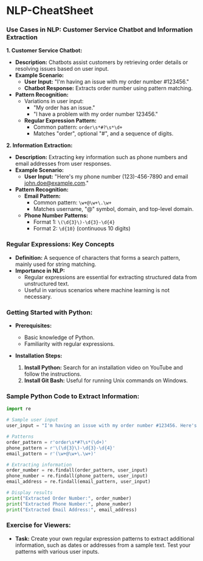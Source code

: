 # NLP-CheatSheet



### **Use Cases in NLP: Customer Service Chatbot and Information Extraction**

**1. Customer Service Chatbot:**
   - **Description:** Chatbots assist customers by retrieving order details or resolving issues based on user input.
   - **Example Scenario:** 
     - **User Input:** "I'm having an issue with my order number #123456."
     - **Chatbot Response:** Extracts order number using pattern matching.
   - **Pattern Recognition:** 
     - Variations in user input:
       - "My order has an issue."
       - "I have a problem with my order number 123456."
     - **Regular Expression Pattern:** 
       - Common pattern: `order\s*#?\s*\d+`
       - Matches "order", optional "#", and a sequence of digits.

**2. Information Extraction:**
   - **Description:** Extracting key information such as phone numbers and email addresses from user responses.
   - **Example Scenario:** 
     - **User Input:** "Here's my phone number (123)-456-7890 and email john.doe@example.com."
   - **Pattern Recognition:** 
     - **Email Pattern:** 
       - Common pattern: `\w+@\w+\.\w+`
       - Matches username, "@" symbol, domain, and top-level domain.
     - **Phone Number Patterns:** 
       - Format 1: `\(\d{3}\)-\d{3}-\d{4}`
       - Format 2: `\d{10}` (continuous 10 digits)

### **Regular Expressions: Key Concepts**
- **Definition:** A sequence of characters that forms a search pattern, mainly used for string matching.
- **Importance in NLP:** 
  - Regular expressions are essential for extracting structured data from unstructured text.
  - Useful in various scenarios where machine learning is not necessary.

### **Getting Started with Python:**
- **Prerequisites:**
  - Basic knowledge of Python.
  - Familiarity with regular expressions.
  
- **Installation Steps:**
  1. **Install Python:** Search for an installation video on YouTube and follow the instructions.
  2. **Install Git Bash:** Useful for running Unix commands on Windows.

### **Sample Python Code to Extract Information:**
```python
import re

# Sample user input
user_input = "I'm having an issue with my order number #123456. Here's my phone number (123)-456-7890 and email john.doe@example.com."

# Patterns
order_pattern = r'order\s*#?\s*(\d+)'
phone_pattern = r'\(\d{3}\)-\d{3}-\d{4}'
email_pattern = r'(\w+@\w+\.\w+)'

# Extracting information
order_number = re.findall(order_pattern, user_input)
phone_number = re.findall(phone_pattern, user_input)
email_address = re.findall(email_pattern, user_input)

# Display results
print("Extracted Order Number:", order_number)
print("Extracted Phone Number:", phone_number)
print("Extracted Email Address:", email_address)
```

### **Exercise for Viewers:**
- **Task:** Create your own regular expression patterns to extract additional information, such as dates or addresses from a sample text. Test your patterns with various user inputs.
